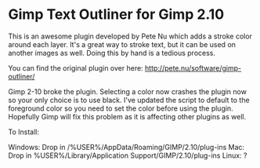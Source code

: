 # Gimp Text Outliner for Gimp 2.10

This is an awesome plugin developed by Pete Nu which adds a stroke color around each layer. It's a great way to stroke text, but it can be used on another images as well. Doing this by hand is a tedious process. 

You can find the original plugin over here: http://pete.nu/software/gimp-outliner/

Gimp 2-10 broke the plugin. Selecting a color now crashes the plugin now so your only choice is to use black. I've updated the script to default to the foreground color so you need to set the color before using the plugin. Hopefully Gimp will fix this problem as it is affecting other plugins as well.

To Install:

Windows: Drop in /%USER%/AppData/Roaming/GIMP/2.10/plug-ins
Mac: Drop in %USER%/Library/Application Support/GIMP/2.10/plug-ins
Linux: ?
